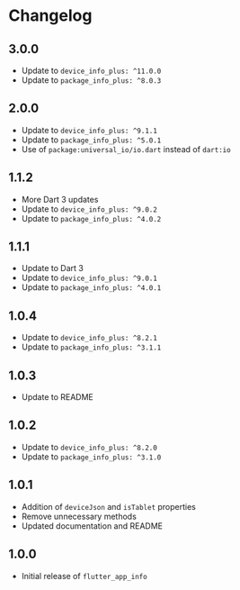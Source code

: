 # Changelog

## 3.0.0

* Update to `device_info_plus: ^11.0.0`
* Update to `package_info_plus: ^8.0.3`

## 2.0.0

* Update to `device_info_plus: ^9.1.1`
* Update to `package_info_plus: ^5.0.1`
* Use of `package:universal_io/io.dart` instead of `dart:io`

## 1.1.2

* More Dart 3 updates
* Update to `device_info_plus: ^9.0.2`
* Update to `package_info_plus: ^4.0.2`

## 1.1.1

* Update to Dart 3
* Update to `device_info_plus: ^9.0.1`
* Update to `package_info_plus: ^4.0.1`

## 1.0.4

* Update to `device_info_plus: ^8.2.1`
* Update to `package_info_plus: ^3.1.1`

## 1.0.3

* Update to README

## 1.0.2

* Update to `device_info_plus: ^8.2.0`
* Update to `package_info_plus: ^3.1.0`

## 1.0.1

* Addition of `deviceJson` and `isTablet` properties
* Remove unnecessary methods
* Updated documentation and README

## 1.0.0

* Initial release of `flutter_app_info`
